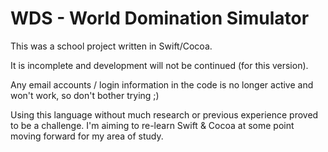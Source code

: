 # WDS - World Domination Simulator

This was a school project written in Swift/Cocoa.

It is incomplete and development will not be continued (for this version).

Any email accounts / login information in the code is no longer active and won't work, so don't bother trying ;)

Using this language without much research or previous experience proved to be a challenge. I'm aiming to re-learn Swift & Cocoa at some point moving forward for my area of study.
